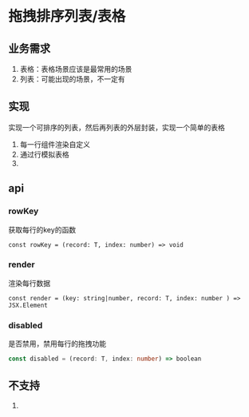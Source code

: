 

# 拖拽排序列表/表格

## 业务需求

1. 表格：表格场景应该是最常用的场景
2. 列表：可能出现的场景，不一定有

## 实现
实现一个可排序的列表，然后再列表的外层封装，实现一个简单的表格

1. 每一行组件渲染自定义
2. 通过行模拟表格
4. 

## api


### rowKey
获取每行的key的函数
```tsx
const rowKey = (record: T, index: number) => void
```

### render
渲染每行数据

```tsx
const render = (key: string|number, record: T, index: number ) => JSX.Element

```
### disabled 
是否禁用，禁用每行的拖拽功能
```ts
const disabled = (record: T, index: number) => boolean
```

## 不支持
1. 